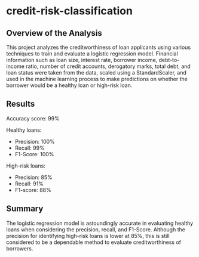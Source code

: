 # credit-risk-classification
## Overview of the Analysis

This project analyzes the creditworthiness of loan applicants using various techniques to train and evaluate a logistic regression model. Financial information such as loan size, interest rate, borrower income, debt-to-income ratio, number of credit accounts, derogatory marks, total debt, and loan status were taken from the data, scaled using a StandardScaler, and used in the machine learning process to make predictions on whether the borrower would be a healthy loan or high-risk loan.

## Results

Accuracy score: 99%

Healthy loans:
- Precision: 100%
- Recall: 99%
- F1-Score: 100%

High-risk loans:
- Precision: 85%
- Recall: 91%
- F1-score: 88%

## Summary

The logistic regression model is astoundingly accurate in evaluating healthy loans when considering the precision, recall, and F1-Score. Although the precision for identifying high-risk loans is lower at 85%, this is still considered to be a dependable method to evaluate creditworthiness of borrowers.